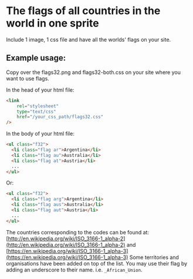 # The flags of all countries in the world in one sprite

Include 1 image, 1 css file and have all the worlds' flags on your site.

## Example usage:

Copy over the flags32.png and flags32-both.css on your site where you want to use flags.

In the head of your html file:

```html
<link
    rel="stylesheet"
    type="text/css"
    href="/your_css_path/flags32.css"
/>
```

In the body of your html file:

```html
<ul class="f32">
  <li class="flag ar">Argentina</li>
  <li class="flag au">Australia</li>
  <li class="flag at">Austria</li>
  ...
</ul>
```
Or:
```html
<ul class="f32">
  <li class="flag arg">Argentina</li>
  <li class="flag aus">Australia</li>
  <li class="flag aut">Austria</li>
  ...
</ul>
```

The countries corresponding to the codes can be found at: [http://en.wikipedia.org/wiki/ISO_3166-1_alpha-2](http://en.wikipedia.org/wiki/ISO_3166-1_alpha-2)
and [https://en.wikipedia.org/wiki/ISO_3166-1_alpha-3](https://en.wikipedia.org/wiki/ISO_3166-1_alpha-3)
Some territories and organisations have been added on top of the list. You may use their flag by adding an underscore to their name. i.e. `_African_Union`.

